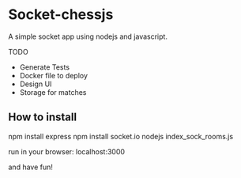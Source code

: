 # Socket-chessjs

A simple socket app using nodejs and javascript.


TODO
 - Generate Tests
 - Docker file to deploy
 - Design UI
 - Storage for matches



## How to install

npm install express
npm install socket.io
nodejs index_sock_rooms.js


run in your browser:
localhost:3000

and have fun!

